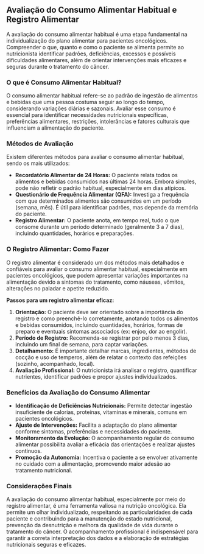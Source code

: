 
## Avaliação do Consumo Alimentar Habitual e Registro Alimentar

A avaliação do consumo alimentar habitual é uma etapa fundamental na individualização do plano alimentar para pacientes oncológicos. Compreender o que, quanto e como o paciente se alimenta permite ao nutricionista identificar padrões, deficiências, excessos e possíveis dificuldades alimentares, além de orientar intervenções mais eficazes e seguras durante o tratamento do câncer.

### O que é Consumo Alimentar Habitual?

O consumo alimentar habitual refere-se ao padrão de ingestão de alimentos e bebidas que uma pessoa costuma seguir ao longo do tempo, considerando variações diárias e sazonais. Avaliar esse consumo é essencial para identificar necessidades nutricionais específicas, preferências alimentares, restrições, intolerâncias e fatores culturais que influenciam a alimentação do paciente.

### Métodos de Avaliação

Existem diferentes métodos para avaliar o consumo alimentar habitual, sendo os mais utilizados:

- **Recordatório Alimentar de 24 Horas:** O paciente relata todos os alimentos e bebidas consumidos nas últimas 24 horas. Embora simples, pode não refletir o padrão habitual, especialmente em dias atípicos.
- **Questionário de Frequência Alimentar (QFA):** Investiga a frequência com que determinados alimentos são consumidos em um período (semana, mês). É útil para identificar padrões, mas depende da memória do paciente.
- **Registro Alimentar:** O paciente anota, em tempo real, tudo o que consome durante um período determinado (geralmente 3 a 7 dias), incluindo quantidades, horários e preparações.

### O Registro Alimentar: Como Fazer

O registro alimentar é considerado um dos métodos mais detalhados e confiáveis para avaliar o consumo alimentar habitual, especialmente em pacientes oncológicos, que podem apresentar variações importantes na alimentação devido a sintomas do tratamento, como náuseas, vômitos, alterações no paladar e apetite reduzido.

**Passos para um registro alimentar eficaz:**

1. **Orientação:** O paciente deve ser orientado sobre a importância do registro e como preenchê-lo corretamente, anotando todos os alimentos e bebidas consumidos, incluindo quantidades, horários, formas de preparo e eventuais sintomas associados (ex: enjoo, dor ao engolir).
2. **Período de Registro:** Recomenda-se registrar por pelo menos 3 dias, incluindo um final de semana, para captar variações.
3. **Detalhamento:** É importante detalhar marcas, ingredientes, métodos de cocção e uso de temperos, além de relatar o contexto das refeições (sozinho, acompanhado, local).
4. **Avaliação Profissional:** O nutricionista irá analisar o registro, quantificar nutrientes, identificar padrões e propor ajustes individualizados.

### Benefícios da Avaliação do Consumo Alimentar

- **Identificação de Deficiências Nutricionais:** Permite detectar ingestão insuficiente de calorias, proteínas, vitaminas e minerais, comuns em pacientes oncológicos.
- **Ajuste de Intervenções:** Facilita a adaptação do plano alimentar conforme sintomas, preferências e necessidades do paciente.
- **Monitoramento da Evolução:** O acompanhamento regular do consumo alimentar possibilita avaliar a eficácia das orientações e realizar ajustes contínuos.
- **Promoção da Autonomia:** Incentiva o paciente a se envolver ativamente no cuidado com a alimentação, promovendo maior adesão ao tratamento nutricional.

### Considerações Finais

A avaliação do consumo alimentar habitual, especialmente por meio do registro alimentar, é uma ferramenta valiosa na nutrição oncológica. Ela permite um olhar individualizado, respeitando as particularidades de cada paciente e contribuindo para a manutenção do estado nutricional, prevenção da desnutrição e melhora da qualidade de vida durante o tratamento do câncer. O acompanhamento profissional é indispensável para garantir a correta interpretação dos dados e a elaboração de estratégias nutricionais seguras e eficazes.
```
